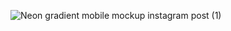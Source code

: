 
![Neon gradient mobile mockup instagram post  (1)](https://github.com/user-attachments/assets/3202eec8-5ec7-4695-8702-3b2c80636bb5)
